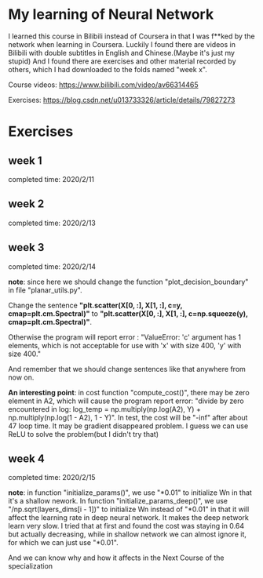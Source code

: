# My learning of Neural Network

I learned this course in Bilibili instead of Coursera in that I was f**ked by the network when learning in Coursera. Luckily I found there are videos in Bilibili with double subtitles in English and Chinese.(Maybe it's just my stupid) And I found there are exercises and other material recorded by others, which I had downloaded to the folds named "week x".



Course videos: https://www.bilibili.com/video/av66314465

Exercises: https://blog.csdn.net/u013733326/article/details/79827273



# Exercises

## week 1

completed time: 2020/2/11

## week 2

completed time: 2020/2/13

## week 3

completed time: 2020/2/14

**note**: since here we should change the function "plot_decision_boundary" in file "planar_utils.py".

Change the sentence **"plt.scatter(X[0, :], X[1, :], c=y, cmap=plt.cm.Spectral)"**  to **"plt.scatter(X[0, :], X[1, :], c=np.squeeze(y), cmap=plt.cm.Spectral)"**. 

Otherwise the program will report error : "ValueError: 'c' argument has 1 elements, which is not acceptable for use with 'x' with size 400, 'y' with size 400."

And remember that we should change sentences like that anywhere from now on.

**An interesting point**: in cost function "compute_cost()", there may be zero element in A2, which will cause the program report error: "divide by zero encountered in log: log_temp = np.multiply(np.log(A2), Y) + np.multiply(np.log(1 - A2), 1 - Y)". In test, the cost will be "-inf" after about 47 loop time. It may be gradient disappeared problem. I guess we can use ReLU to solve the problem(but I didn't try that)



## week 4

completed time: 2020/2/15

**note**: in function "initialize_params()", we use "\*0.01" to initialize Wn in that it's a shallow nework. In function "initialize_params_deep()", we use "/np.sqrt(layers_dims[i - 1])" to initialize Wn instead of "\*0.01" in that it will affect the learning rate in deep neural network. It makes the deep network learn very slow. I tried that at first and found the cost was staying in 0.64 but actually decreasing, while in shallow network we can almost ignore it, for which we can just use "\*0.01".

And we can know why and how it affects in the Next Course of the specialization